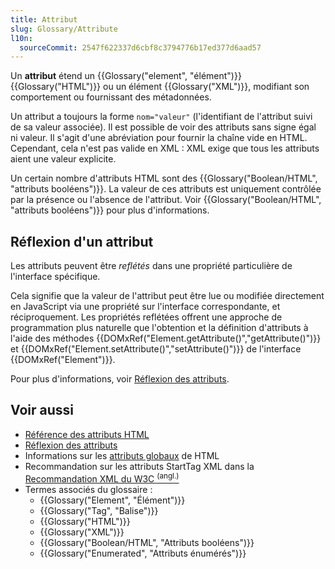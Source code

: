 ```yaml
---
title: Attribut
slug: Glossary/Attribute
l10n:
  sourceCommit: 2547f622337d6cbf8c3794776b17ed377d6aad57
---
```


Un **attribut** étend un {{Glossary("element", "élément")}} {{Glossary("HTML")}} ou un élément {{Glossary("XML")}}, modifiant son comportement ou fournissant des métadonnées.

Un attribut a toujours la forme `nom="valeur"` (l'identifiant de l'attribut suivi de sa valeur associée). Il est possible de voir des attributs sans signe égal ni valeur. Il s'agit d'une abréviation pour fournir la chaîne vide en HTML. Cependant, cela n'est pas valide en XML&nbsp;: XML exige que tous les attributs aient une valeur explicite.

Un certain nombre d'attributs HTML sont des {{Glossary("Boolean/HTML", "attributs booléens")}}. La valeur de ces attributs est uniquement contrôlée par la présence ou l'absence de l'attribut. Voir {{Glossary("Boolean/HTML", "attributs booléens")}} pour plus d'informations.

## Réflexion d'un attribut

Les attributs peuvent être _reflétés_ dans une propriété particulière de l'interface spécifique.

Cela signifie que la valeur de l'attribut peut être lue ou modifiée directement en JavaScript via une propriété sur l'interface correspondante, et réciproquement.
Les propriétés reflétées offrent une approche de programmation plus naturelle que l'obtention et la définition d'attributs à l'aide des méthodes {{DOMxRef("Element.getAttribute()","getAttribute()")}} et {{DOMxRef("Element.setAttribute()","setAttribute()")}} de l'interface {{DOMxRef("Element")}}.

Pour plus d'informations, voir [Réflexion des attributs](/fr/docs/Web/API/Document_Object_Model/Reflected_attributes).

## Voir aussi

- [Référence des attributs HTML](/fr/docs/Web/HTML/Reference/Attributes)
- [Réflexion des attributs](/fr/docs/Web/API/Document_Object_Model/Reflected_attributes)
- Informations sur les [attributs globaux](/fr/docs/Web/HTML/Reference/Global_attributes) de HTML
- Recommandation sur les attributs StartTag XML dans la [Recommandation XML du W3C <sup>(angl.)</sup>](https://www.w3.org/TR/xml/#sec-starttags)
- Termes associés du glossaire&nbsp;:
  - {{Glossary("Element", "Élément")}}
  - {{Glossary("Tag", "Balise")}}
  - {{Glossary("HTML")}}
  - {{Glossary("XML")}}
  - {{Glossary("Boolean/HTML", "Attributs booléens")}}
  - {{Glossary("Enumerated", "Attributs énumérés")}}
